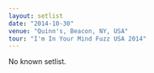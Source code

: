 ```yaml
---
layout: setlist
date: "2014-10-30"
venue: "Quinn's, Beacon, NY, USA"
tour: "I'm In Your Mind Fuzz USA 2014"
---
```


No known setlist.
